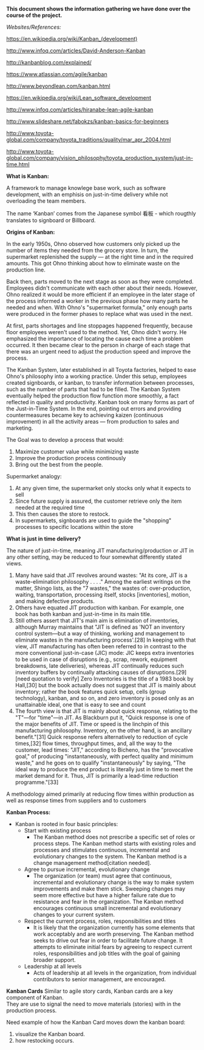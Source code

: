 **This document shows the information gathering we have done over the course of the project.**

*Websites/References:*

https://en.wikipedia.org/wiki/Kanban_(development)

http://www.infoq.com/articles/David-Anderson-Kanban

http://kanbanblog.com/explained/

https://www.atlassian.com/agile/kanban

http://www.beyondlean.com/kanban.html

https://en.wikipedia.org/wiki/Lean_software_development

http://www.infoq.com/articles/hiranabe-lean-agile-kanban

http://www.slideshare.net/fabokzs/kanban-basics-for-beginners

http://www.toyota-global.com/company/toyota_traditions/quality/mar_apr_2004.html

http://www.toyota-global.com/company/vision_philosophy/toyota_production_system/just-in-time.html

**What is Kanban:**

A framework to manage knowlege base work, such as software development, with an emphisis on just-in-time delivery while not overloading the team members.  

The name ‘Kanban’ comes from the Japanese symbol 看板 - which rougthly translates to signboard or Billboard.

**Origins of Kanban:**

In the early 1950s, Ohno observed how customers only picked up the number of items they needed from the grocery store. In turn, the supermarket replenished the supply — at the right time and in the required amounts. This got Ohno thinking about how to eliminate waste on the production line.

Back then, parts moved to the next stage as soon as they were completed. Employees didn't communicate with each other about their needs. However, Ohno realized it would be more efficient if an employee in the later stage of the process informed a worker in the previous phase how many parts he needed and when. With Ohno's "supermarket formula," only enough parts were produced in the former phases to replace what was used in the next.

At first, parts shortages and line stoppages happened frequently, because floor employees weren't used to the method. Yet, Ohno didn't worry. He emphasized the importance of locating the cause each time a problem occurred. It then became clear to the person in charge of each stage that there was an urgent need to adjust the production speed and improve the process.

The Kanban System, later established in all Toyota factories, helped to ease Ohno's philosophy into a working practice. Under this setup, employees created signboards, or kanban, to transfer information between processes, such as the number of parts that had to be filled. The Kanban System eventually helped the production flow function more smoothly, a fact reflected in quality and productivity. Kanban took on many forms as part of the Just-in-Time System. In the end, pointing out errors and providing countermeasures became key to achieving kaizen (continuous improvement) in all the activity areas — from production to sales and marketing.

The Goal was to develop a process that would:
1. Maximize customer value while minimizing waste
2. Improve the production process continously
3. Bring out the best from the people.

Supermarket analogy:
1. At any given time, the supermarket only stocks only what it expects to sell
2. Since future supply is assured, the customer retrieve only the item needed at the required time
3. This then causes the store to restock.
4. In supermarkets, signboards are used to guide the "shopping" processes to specific locations within the store


**What is just in time delivery?**

The nature of just-in-time, meaning JIT manufacturing/production or JIT in any other setting, may be reduced to four somewhat differently stated views.

1. Many have said that JIT revolves around wastes: "At its core, JIT is a waste-elimination philosophy . . . ." Among the earliest writings on the matter, Shingo lists, as the "7 wastes," the wastes of: over-production, waiting, transportation, processing itself, stocks [inventories], motion, and making defective products.
2. Others have equated JIT production with kanban. For example, one book has both kanban and just-in-time in its main title.
3. Still others assert that JIT's main aim is elimination of inventories, although Murray maintains that "JIT is defined as 'NOT an inventory control system—but a way of thinking, working and management to eliminate wastes in the manufacturing process'.[28] In keeping with that view, JIT manufacturing has often been referred to in contrast to the more conventional just-in-case (JIC) mode: JIC keeps extra inventories to be used in case of disruptions (e.g., scrap, rework, equipment breakdowns, late deliveries), whereas JIT continually reduces such inventory buffers by continually attacking causes of disruptions.[29][need quotation to verify] Zero Inventories is the title of a 1983 book by Hall,[30] but the book actually does not suggest that JIT is mainly about inventory; rather the book features quick setup, cells (group technology), kanban, and so on, and zero inventory is posed only as an unattainable ideal, one that is easy to see and count
4. The fourth view is that JIT is mainly about quick response, relating to the "T"—for "time"—in JIT. As Blackburn put it, "Quick response is one of the major benefits of JIT. Time or speed is the linchpin of this manufacturing philosophy. Inventory, on the other hand, is an ancillary benefit."[31] Quick response refers alternatively to reduction of cycle times,[32] flow times, throughput times, and, all the way to the customer, lead times: "JIT," according to Bicheno, has the "provocative goal," of producing "instantaneously, with perfect quality and minimum waste," and he goes on to qualify "instantaneously" by saying, "The ideal way to produce the end product is literally just in time to meet the market demand for it. Thus, JIT is primarily a lead-time reduction programme."[33]

A methodology aimed primarily at reducing flow times within production as well as response times from suppliers and to customers


**Kanban Process:**
* Kanban is rooted in four basic principles:
  * Start with existing process
    * The Kanban method does not prescribe a specific set of roles or process steps. The Kanban method starts with existing roles and processes and stimulates continuous, incremental and evolutionary changes to the system. The Kanban method is a change management method[citation needed].
  * Agree to pursue incremental, evolutionary change
    * The organization (or team) must agree that continuous, incremental and evolutionary change is the way to make system improvements and make them stick. Sweeping changes may seem more effective but have a higher failure rate due to resistance and fear in the organization. The Kanban method encourages continuous small incremental and evolutionary changes to your current system.
  * Respect the current process, roles, responsibilities and titles
    * It is likely that the organization currently has some elements that work acceptably and are worth preserving. The Kanban method seeks to drive out fear in order to facilitate future change. It attempts to eliminate initial fears by agreeing to respect current roles, responsibilities and job titles with the goal of gaining broader support.
  * Leadership at all levels
    * Acts of leadership at all levels in the organization, from individual contributors to senior management, are encouraged.

**Kanban Cards**
Similar to agile story cards, Kanban cards are a key component of Kanban.  
They are use to signal the need to move materials (stories) with in the production process.

Need example of how the Kanban Card moves down the kanban board:
1. visualize the Kanban board.
2. how restocking occurs.

